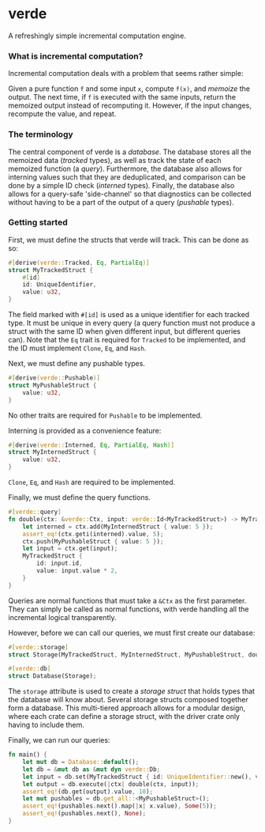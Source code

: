 # verde

A refreshingly simple incremental computation engine.

### What is incremental computation?

Incremental computation deals with a problem that seems rather simple:

Given a pure function `f` and some input `x`, compute `f(x)`, and *memoize* the output.
The next time, if `f` is executed with the same inputs, return the memoized output instead of recomputing it.
However, if the input changes, recompute the value, and repeat.

### The terminology

The central component of verde is a *database*. 
The database stores all the memoized data (*tracked* types), 
as well as track the state of each memoized function (a *query*).
Furthermore, the database also allows for interning values such that they are deduplicated, 
and comparison can be done by a simple ID check (*interned* types).
Finally, the database also allows for a query-safe 'side-channel' so that diagnostics can be collected without having to be a part of the output of a query (*pushable* types).

### Getting started

First, we must define the structs that verde will track. This can be done as so:
```rust
#[derive(verde::Tracked, Eq, PartialEq)]
struct MyTrackedStruct {
    #[id]
    id: UniqueIdentifier,
    value: u32,
}
```
The field marked with `#[id]` is used as a unique identifier for each tracked type. 
It must be unique in every query (a query function must not produce a struct with the same ID when given different input, but different queries can).
Note that the `Eq` trait is required for `Tracked` to be implemented, and the ID must implement `Clone`, `Eq`, and `Hash`.

Next, we must define any pushable types.
```rust
#[derive(verde::Pushable)]
struct MyPushableStruct {
    value: u32,
}
```
No other traits are required for `Pushable` to be implemented.

Interning is provided as a convenience feature:
```rust
#[derive(verde::Interned, Eq, PartialEq, Hash)]
struct MyInternedStruct {
    value: u32,
}
```
`Clone`, `Eq`, and `Hash` are required to be implemented.

Finally, we must define the query functions.
```rust
#[verde::query]
fn double(ctx: &verde::Ctx, input: verde::Id<MyTrackedStruct>) -> MyTrackedStruct {
    let interned = ctx.add(MyInternedStruct { value: 5 });
    assert_eq!(ctx.geti(interned).value, 5);
    ctx.push(MyPushableStruct { value: 5 });
    let input = ctx.get(input);
    MyTrackedStruct {
        id: input.id,
        value: input.value * 2,
    }
}
```
Queries are normal functions that must take a `&Ctx` as the first parameter. 
They can simply be called as normal functions, with verde handling all the incremental logical transparently.

However, before we can call our queries, we must first create our database:
```rust
#[verde::storage]
struct Storage(MyTrackedStruct, MyInternedStruct, MyPushableStruct, double);

#[verde::db]
struct Database(Storage);
```
The `storage` attribute is used to create a *storage struct* that holds types that the database will know about.
Several storage structs composed together form a database. This multi-tiered approach allows for a modular design, 
where each crate can define a storage struct, with the driver crate only having to include them.

Finally, we can run our queries:
```rust
fn main() {
    let mut db = Database::default();
    let db = &mut db as &mut dyn verde::Db;
    let input = db.set(MyTrackedStruct { id: UniqueIdentifier::new(), value: 5 });
    let output = db.execute(|ctx| double(ctx, input));
    assert_eq!(db.get(output).value, 10);
    let mut pushables = db.get_all::<MyPushableStruct>();
    assert_eq!(pushables.next().map(|x| x.value), Some(5));
    assert_eq!(pushables.next(), None);
}
```
